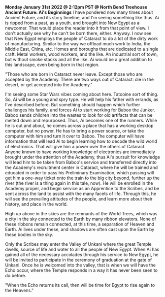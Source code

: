 **Monday January 31st 2022 @ 2:12pm PST @ North Bend Treehouse**
**Ancient Future: Ai's Beginnings**
I have pondered now many times about Ancient Future, and its story timeline, and I'm seeing something like thus. Ai is ripped from a past, as a youth, and brought into New Egypt as a newcomer. That would place the reader into it from that point of view. I don't actually see why he can't be born there, either. Anyway. I now see that New Egypt employs the people of Cataract to do a lot of the dirty work of manufacturing. Similar to the way we offload much work to India, the Middle East, China, etc. Homes and boroughs that are dedicated to a single craft. Metal workers, wood workers, and the like. An industrial sort of town, but without smoke stacks and all the like. Ai would be a great addition to this landscape, even being born in that region. 

"Those who are born in Cataract never leave. Except those who are accepted by the Academy. There are two ways out of Cataract: die in the desert, or get accepted into the Academy."

I'm seeing some Star Wars vibes coming about here. Tatooine sort of thing. So, Ai will be a young and spry type. He will help his father with errands, as I've described before. But something should happen which further challenges his family, and forces Ai to start working for Baboo the Junker. Baboo sends children into the wastes to look for old artifacts that can be melted down and repurposed. Thus, Ai becomes one of the runners. While he is out and about, he comes across a place that has a working desktop computer, but no power. He has to bring a power source, or take the computer with him and turn it over to Baboo. The computer will have information that will lead Ai to begin learning how to decode the wild world of electronics. That will give him a power over the others of Cataract. Anyone known to have working knowledge of electronics are immediately brought under the attention of the Academy, thus Ai's pursuit for knowledge will lead him to be taken from Baboo's service and transferred directly into the Academy's recruitment center in Cataract, where he will be trained and educated in order to pass his Preliminary Examination, which passing will get him a one-way ticket onto the train to the big city beyond, further up the river (the river is a thing again in this tale, now). He will be enrolled in the Academy proper, and begin service as an Apprentice to the Scribes, and be sent across the land to assist with the many facets of life. Through this, he will see the prevailing attitudes of the people, and learn more about their history, and place in the world. 

High up above in the skies are the remnants of the World Trees, which was a city in the sky connected to the Earth by many ribbon elevators. None of these ribbons remain connected, at this time, a separation of Heaven and Earth. Ai lives under these, and shadows are often cast upon the Earth by these bodies in the sky. 

Only the Scribes may enter the Valley of Unkani where the great Temple dwells, source of life and water to all the people of New Egypt. When Ai has gained all of the necessary accolades through his service to New Egypt, he will be invited to participate in the ceremony of graduation at the gate of Unkani. Once he is welcomed into the valley, that is when we will have the Echo occur, where the Temple responds in a way it has never been seen to do before. 

"When the Echo returns its call, then will be time for Egypt to rise again to the Heavens."